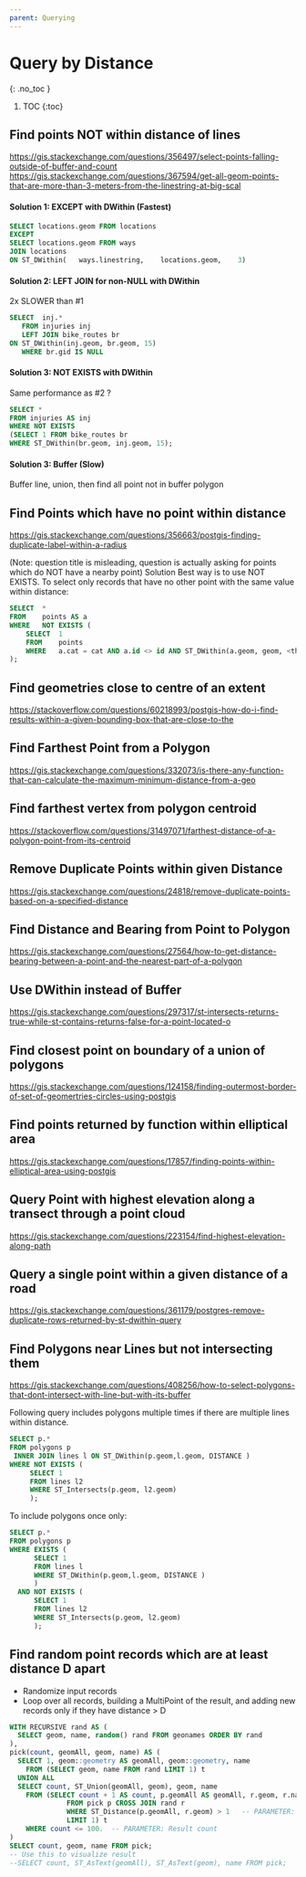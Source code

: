 ```yaml
---
parent: Querying
---
```


# Query by Distance
{: .no_toc }

1. TOC
{:toc}


## Find points NOT within distance of lines
<https://gis.stackexchange.com/questions/356497/select-points-falling-outside-of-buffer-and-count>
<https://gis.stackexchange.com/questions/367594/get-all-geom-points-that-are-more-than-3-meters-from-the-linestring-at-big-scal>

#### Solution 1: EXCEPT with DWithin (Fastest)
```sql
SELECT locations.geom FROM locations
EXCEPT 
SELECT locations.geom FROM ways
JOIN locations
ON ST_DWithin(   ways.linestring,    locations.geom,    3)
```
#### Solution 2: LEFT JOIN for non-NULL with DWithin
2x SLOWER than #1
```sql
SELECT  inj.*
   FROM injuries inj 
   LEFT JOIN bike_routes br 
ON ST_DWithin(inj.geom, br.geom, 15) 
   WHERE br.gid IS NULL
```
#### Solution 3: NOT EXISTS with DWithin
Same performance as #2 ?
```sql
SELECT * 
FROM injuries AS inj 
WHERE NOT EXISTS 
(SELECT 1 FROM bike_routes br
WHERE ST_DWithin(br.geom, inj.geom, 15);
```
#### Solution 3: Buffer (Slow)
Buffer line, union, then find all point not in buffer polygon

## Find Points which have no point within distance
<https://gis.stackexchange.com/questions/356663/postgis-finding-duplicate-label-within-a-radius>

(Note: question title is misleading, question is actually asking for points which do NOT have a nearby point)
Solution
Best way is to use NOT EXISTS.
To select only records that have no other point with the same value within <threshold> distance:
```sql
SELECT  *
FROM    points AS a
WHERE   NOT EXISTS (
    SELECT  1
    FROM    points
    WHERE   a.cat = cat AND a.id <> id AND ST_DWithin(a.geom, geom, <threshold_in_CRS_units>)
);
```

## Find geometries close to centre of an extent
<https://stackoverflow.com/questions/60218993/postgis-how-do-i-find-results-within-a-given-bounding-box-that-are-close-to-the>
   
## Find Farthest Point from a Polygon
<https://gis.stackexchange.com/questions/332073/is-there-any-function-that-can-calculate-the-maximum-minimum-distance-from-a-geo>

## Find farthest vertex from polygon centroid
<https://stackoverflow.com/questions/31497071/farthest-distance-of-a-polygon-point-from-its-centroid>
   
## Remove Duplicate Points within given Distance
<https://gis.stackexchange.com/questions/24818/remove-duplicate-points-based-on-a-specified-distance>
   
## Find Distance and Bearing from Point to Polygon
https://gis.stackexchange.com/questions/27564/how-to-get-distance-bearing-between-a-point-and-the-nearest-part-of-a-polygon


## Use DWithin instead of Buffer
<https://gis.stackexchange.com/questions/297317/st-intersects-returns-true-while-st-contains-returns-false-for-a-point-located-o>

## Find closest point on boundary of a union of polygons
<https://gis.stackexchange.com/questions/124158/finding-outermost-border-of-set-of-geomertries-circles-using-postgis>

## Find points returned by function within elliptical area
<https://gis.stackexchange.com/questions/17857/finding-points-within-elliptical-area-using-postgis>

## Query Point with highest elevation along a transect through a point cloud
<https://gis.stackexchange.com/questions/223154/find-highest-elevation-along-path>
   
## Query a single point within a given distance of a road
<https://gis.stackexchange.com/questions/361179/postgres-remove-duplicate-rows-returned-by-st-dwithin-query>

## Find Polygons near Lines but not intersecting them
<https://gis.stackexchange.com/questions/408256/how-to-select-polygons-that-dont-intersect-with-line-but-with-its-buffer>

Following query includes polygons multiple times if there are multiple lines within distance.
 ```sql
SELECT p.*
FROM polygons p 
  INNER JOIN lines l ON ST_DWithin(p.geom,l.geom, DISTANCE )
WHERE NOT EXISTS (
      SELECT 1
      FROM lines l2 
      WHERE ST_Intersects(p.geom, l2.geom)   
      );
```

To include polygons once only:
```sql
SELECT p.*
FROM polygons p
WHERE EXISTS (
      SELECT 1
      FROM lines l 
      WHERE ST_DWithin(p.geom,l.geom, DISTANCE )  
      )
  AND NOT EXISTS (
      SELECT 1
      FROM lines l2 
      WHERE ST_Intersects(p.geom, l2.geom)   
      );
```

## Find random point records which are at least distance D apart
   
* Randomize input records
* Loop over all records, building a MultiPoint of the result, and adding new records only if they have distance > D
   
```sql
WITH RECURSIVE rand AS (
  SELECT geom, name, random() rand FROM geonames ORDER BY rand
),
pick(count, geomAll, geom, name) AS (
  SELECT 1, geom::geometry AS geomAll, geom::geometry, name 
    FROM (SELECT geom, name FROM rand LIMIT 1) t
  UNION ALL
  SELECT count, ST_Union(geomAll, geom), geom, name
    FROM (SELECT count + 1 AS count, p.geomAll AS geomAll, r.geom, r.name 
              FROM pick p CROSS JOIN rand r
              WHERE ST_Distance(p.geomAll, r.geom) > 1   -- PARAMETER: Distance
              LIMIT 1) t
    WHERE count <= 100.  -- PARAMETER: Result count
)
SELECT count, geom, name FROM pick;
-- Use this to visualize result                     
--SELECT count, ST_AsText(geomAll), ST_AsText(geom), name FROM pick;
```
